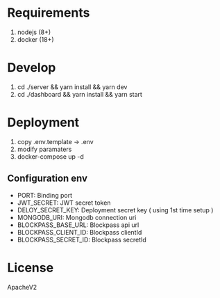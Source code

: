 # Requirements
1. nodejs (8+)
2. docker (18+)

# Develop
1. cd ./server && yarn install && yarn dev
2. cd ./dashboard && yarn install && yarn start

# Deployment
1. copy .env.template -> .env
2. modify paramaters
3. docker-compose up -d

## Configuration env
- PORT: Binding port
- JWT_SECRET: JWT secret token
- DELOY_SECRET_KEY: Deployment secret key ( using 1st time setup )
- MONGODB_URI: Mongodb connection uri
- BLOCKPASS_BASE_URL: Blockpass api url
- BLOCKPASS_CLIENT_ID: Blockpass clientId
- BLOCKPASS_SECRET_ID: Blockpass secretId

# License
ApacheV2